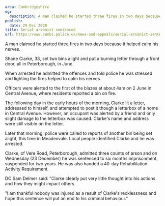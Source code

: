 ```yaml
area: Cambridgeshire
og:
  description: A man claimed he started three fires in two days because it helped calm his nerves.
publish:
  date: 29 Dec 2020
title: Serial arsonist sentenced
url: https://www.cambs.police.uk/news-and-appeals/serial-arsonist-sentenced-Dec-2020
```

A man claimed he started three fires in two days because it helped calm his nerves.

Shane Clarke, 33, set two bins alight and put a burning letter through a front door, all in Peterborough, in June.

When arrested he admitted the offences and told police he was stressed and lighting the fires helped to calm his nerves.

Officers were alerted to the first of the blazes at about 4am on 2 June in Central Avenue, where residents reported a bin on fire.

The following day in the early hours of the morning, Clarke lit a letter, addressed to himself, and attempted to post it though a letterbox of a home in Central Avenue. However, an occupant was alerted by a friend and only slight damage to the letterbox was caused. Clarke's name and address were still visible on the letter.

Later that morning, police were called to reports of another bin being set alight, this time in Meadenvale. Local people identified Clarke and he was arrested.

Clarke, of Vere Road, Peterborough, admitted three counts of arson and on Wednesday (23 December) he was sentenced to six months imprisonment, suspended for two years. He was also handed a 40-day Rehabilitation Activity Requirement.

DC Sam Delmer said: "Clarke clearly put very little thought into his actions and how they might impact others.

"I am thankful nobody was injured as a result of Clarke's recklessness and hope this sentence will put an end to his criminal behaviour."
